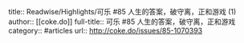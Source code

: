 title:: Readwise/Highlights/可乐 #85 人生的答案，破守离，正和游戏 (1)
author:: [[coke.do]]
full-title:: 可乐 \#85 人生的答案，破守离，正和游戏
category:: #articles
url:: http://coke.do/issues/85-1070393
